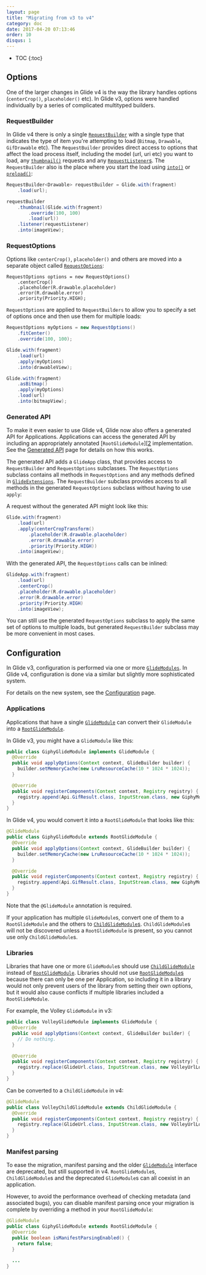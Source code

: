 ```yaml
---
layout: page
title: "Migrating from v3 to v4"
category: doc
date: 2017-04-20 07:13:46
order: 10
disqus: 1
---
```

* TOC
{:toc}

## Options
One of the larger changes in Glide v4 is the way the library handles options (``centerCrop()``, ``placeholder()`` etc). In Glide v3, options were handled individually by a series of complicated multityped builders. 

### RequestBuilder

In Glide v4 there is only a single [``RequestBuilder``][5] with a single type that indicates the type of item you're attempting to load (``Bitmap``, ``Drawable``, ``GifDrawable`` etc). The ``RequestBuilder`` provides direct access to options that affect the load process itself, including the model (url, uri etc) you want to load, any [``thumbnail()``][6] requests and any [``RequestListener``s][7]. The ``RequestBuilder`` also is the place where you start the load using [``into()``][8] or [``preload()``][9]:

```java
RequestBuilder<Drawable> requestBuilder = Glide.with(fragment)
    .load(url);

requestBuilder
    .thumbnail(Glide.with(fragment)
        .override(100, 100)
        .load(url))
    .listener(requestListener)
    .into(imageView);
```

### RequestOptions

Options like ``centerCrop()``, ``placeholder()`` and others are moved into a separate object called [``RequestOptions``][10]:

```
RequestOptions options = new RequestOptions()
    .centerCrop()
    .placeholder(R.drawable.placeholder)
    .error(R.drawable.error)
    .priority(Priority.HIGH);
```

``RequestOptions`` are applied to ``RequestBuilders`` to allow you to specify a set of options once and then use them for multiple loads:

```java
RequestOptions myOptions = new RequestOptions()
    .fitCenter()
    .override(100, 100);

Glide.with(fragment)
    .load(url)
    .apply(myOptions)
    .into(drawableView);

Glide.with(fragment)
    .asBitmap()
    .apply(myOptions)
    .load(url)
    .into(bitmapView);
```
    

### Generated API

To make it even easier to use Glide v4, Glide now also offers a generated API for Applications. Applications can access the generated API by including an appropriately annotated [``RootGlideModule``][[2] implementation. See the [Generated API][11] page for details on how this works.

The generated API adds a ``GlideApp`` class, that provides access to ``RequestBuilder`` and ``RequestOptions`` subclasses. The ``RequestOptions`` subclass contains all methods in ``RequestOptions`` and any methods defined in [``GlideExtensions``][12]. The ``RequestBuilder`` subclass provides access to all methods in the generated ``RequestOptions`` subclass without having to use ``apply``:

A request without the generated API might look like this:

```java
Glide.with(fragment)
    .load(url)
    .apply(centerCropTransform()
        .placeholder(R.drawable.placeholder)
        .error(R.drawable.error)
        .priority(Priority.HIGH))
    .into(imageView);
```

With the generated API, the ``RequestOptions`` calls can be inlined:

```java
GlideApp.with(fragment)
    .load(url)
    .centerCrop()
    .placeholder(R.drawable.placeholder)
    .error(R.drawable.error)
    .priority(Priority.HIGH)
    .into(imageView);
```

You can still use the generated ``RequestOptions`` subclass to apply the same set of options to multiple loads, but generated ``RequestBuilder`` subclass may be more convenient in most cases.

## Configuration
In Glide v3, configuration is performed via one or more [``GlideModules``][1]. In Glide v4, configuration is done via a similar but slightly more sophisticated system.

For details on the new system, see the [Configuration][4] page.

### Applications

Applications that have a single [``GlideModule``][1] can convert their ``GlideModule`` into a [``RootGlideModule``][2].

In Glide v3, you might have a ``GlideModule`` like this:

```java
public class GiphyGlideModule implements GlideModule {
  @Override
  public void applyOptions(Context context, GlideBuilder builder) {
    builder.setMemoryCache(new LruResourceCache(10 * 1024 * 1024));
  }

  @Override
  public void registerComponents(Context context, Registry registry) {
    registry.append(Api.GifResult.class, InputStream.class, new GiphyModelLoader.Factory());
  }
}
```

In Glide v4, you would convert it into a ``RootGlideModule`` that looks like this:

```java
@GlideModule
public class GiphyGlideModule extends RootGlideModule {
  @Override
  public void applyOptions(Context context, GlideBuilder builder) {
    builder.setMemoryCache(new LruResourceCache(10 * 1024 * 1024));
  }

  @Override
  public void registerComponents(Context context, Registry registry) {
    registry.append(Api.GifResult.class, InputStream.class, new GiphyModelLoader.Factory());
  }
}
```

Note that the ``@GlideModule`` annotation is required.

If your application has multiple ``GlideModule``s, convert one of them to a ``RootGlideModule`` and the others to [``ChildGlideModule``s][3]. ``ChildGlideModule``s will not be discovered unless a ``RootGlideModule`` is present, so you cannot use only ``ChildGlideModule``s. 

### Libraries

Libraries that have one or more ``GlideModule``s should use [``ChildGlideModule``][3] instead of [``RootGlideModule``][2]. Libraries should not use [``RootGlideModule``s][2] because there can only be one per Application, so including it in a library would not only prevent users of the library from setting their own options, but it would also cause conflicts if multiple libraries included a ``RootGlideModule``. 

For example, the Volley ``GlideModule`` in v3:

```java
public class VolleyGlideModule implements GlideModule {
  @Override
  public void applyOptions(Context context, GlideBuilder builder) {
    // Do nothing.
  }

  @Override
  public void registerComponents(Context context, Registry registry) {
    registry.replace(GlideUrl.class, InputStream.class, new VolleyUrlLoader.Factory(context));
  }
}
```

Can be converted to a ``ChildGlideModule`` in v4:

```java
@GlideModule
public class VolleyChildGlideModule extends ChildGlideModule {
  @Override
  public void registerComponents(Context context, Registry registry) {
    registry.replace(GlideUrl.class, InputStream.class, new VolleyUrlLoader.Factory(context));
  }
}
```

### Manifest parsing

To ease the migration, manifest parsing and the older [``GlideModule``][1] interface are deprecated, but still supported in v4. ``RootGlideModule``s, ``ChildGlideModule``s and the deprecated ``GlideModule``s can all coexist in an application.

However, to avoid the performance overhead of checking metadata (and associated bugs), you can disable manifest parsing once your migration is complete by overriding a method in your ``RootGlideModule``:

```java
@GlideModule
public class GiphyGlideModule extends RootGlideModule {
  @Override
  public boolean isManifestParsingEnabled() {
    return false;
  }

  ...
}
```





[1]: http://sjudd.github.io/glide/javadocs/360/com/bumptech/glide/module/GlideModule.html
[2]: http://sjudd.github.io/glide/javadocs/400/com/bumptech/glide/module/RootGlideModule.html
[3]: http://sjudd.github.io/glide/javadocs/400/com/bumptech/glide/module/ChildGlideModule.html
[4]: configuration.html
[5]: http://sjudd.github.io/glide/javadocs/400/com/bumptech/glide/RequestBuilder.html
[6]: http://sjudd.github.io/glide/javadocs/400/com/bumptech/glide/RequestBuilder.html#thumbnail-com.bumptech.glide.RequestBuilder-
[7]: http://sjudd.github.io/glide/javadocs/400/com/bumptech/glide/RequestBuilder.html#listener-com.bumptech.glide.request.RequestListener-
[8]: http://sjudd.github.io/glide/javadocs/400/com/bumptech/glide/RequestBuilder.html#into-Y-
[9]: http://sjudd.github.io/glide/javadocs/400/com/bumptech/glide/RequestBuilder.html#preload-int-int-
[10]: http://sjudd.github.io/glide/javadocs/400/com/bumptech/glide/request/RequestOptions.html
[11]: generatedapi.html
[12]: http://sjudd.github.io/glide/javadocs/400/com/bumptech/glide/annotation/GlideExtension.html
